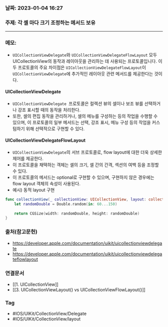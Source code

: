 ### 날짜: 2023-01-04 16:27

### 주제: 각 셀 마다 크기 조정하는 메서드 보유
---
### 메모: 
- `UICollectionViewDelegate`와 `UICollectionViewDelegateFlowLayout` 모두 UICollectionView의 동작과 레이아웃을 관리하는 데 사용되는 프로토콜입니다. 이 두 프로토콜의 주요 차이점은 `UICollectionViewDelegateFlowLayout`이 `UICollectionViewDelegate`에 추가적인 레이아웃 관련 메서드를 제공한다는 것이다.
#### UICollectionViewDelegate
- `UICollectionViewDelegate `프로토콜은 컬렉션 뷰의 셀이나 보조 뷰를 선택하거나 강조 표시할 때의 동작을 처리한다.
- 또한, 셀의 편집 동작을 관리하거나, 셀의 메뉴를 구성하는 등의 작업을 수행할 수 있으며, 이 프로토콜의 일부 메서드는 선택, 강조 표시, 메뉴 구성 등의 작업을 커스텀하기 위해 선택적으로 구현할 수 있다.
#### UICollectionViewDelegateFlowLayout
- `UICollectionViewDelegate`의 서브 프로토콜로, flow layout에 대한 더욱 상세한 제어를 제공한다. 
- 이 프로토콜을 채택하는 객체는 셀의 크기, 셀 간의 간격, 섹션의 여백 등을 조정할 수 있다. 
- 이 프로토콜의 메서드는 optional로 구현할 수 있으며, 구현하지 않은 경우에는 flow layout 객체의 속성이 사용된다.
- 예시) 동적 layout 구현
~~~ swift 
func collectionView(_ collectionView: UICollectionView, layout: collectionViewLayout: UICollectionViewLayout, sizeForItemAt indexPath: IndexPath) -> CGSize { 
	let randomDouble = Double.random(in: 60...150)
	
	return CGSize(width: randomDouble, height: randomDouble)
}
~~~

### 출처(참고문헌) 
- https://developer.apple.com/documentation/uikit/uicollectionviewdelegate
- https://developer.apple.com/documentation/uikit/uicollectionviewdelegateflowlayout

### 연결문서 
- [[1. UICollectionView]]
- [[3. UICollectionViewLayout() vs UICollectionViewFlowLayout()]]

### Tag
- #IOS/UIKit/CollectionView/Delegate
- #IOS/UIKit/CollectionView/layout  